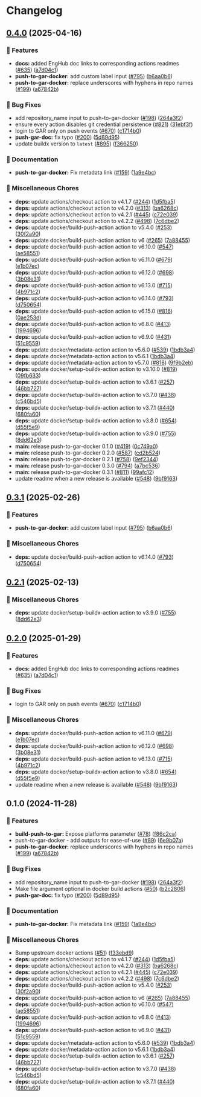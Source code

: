 # Changelog

## [0.4.0](https://github.com/fcjack/shared-workflows/compare/push-to-gar-docker-v0.3.1...push-to-gar-docker-v0.4.0) (2025-04-16)


### 🎉 Features

* **docs:** added EngHub doc links to corresponding actions readmes ([#635](https://github.com/fcjack/shared-workflows/issues/635)) ([a7d04c1](https://github.com/fcjack/shared-workflows/commit/a7d04c1e98496dbf07f8e44602933af07ba62f9f))
* **push-to-gar-docker:** add custom label input ([#795](https://github.com/fcjack/shared-workflows/issues/795)) ([b6aa0b6](https://github.com/fcjack/shared-workflows/commit/b6aa0b6312f7cd58416885007204ac9a4a71c094))
* **push-to-gar-docker:** replace underscores with hyphens in repo names ([#199](https://github.com/fcjack/shared-workflows/issues/199)) ([a67842b](https://github.com/fcjack/shared-workflows/commit/a67842be4f21319c80f40041d7bc02a26d8722bc))


### 🐛 Bug Fixes

* add repository_name input to push-to-gar-docker ([#198](https://github.com/fcjack/shared-workflows/issues/198)) ([264a3f2](https://github.com/fcjack/shared-workflows/commit/264a3f2a5d4f756715d5c1f3b37f627689e70ab1))
* ensure every action disables git credential persistence ([#821](https://github.com/fcjack/shared-workflows/issues/821)) ([31ebf3f](https://github.com/fcjack/shared-workflows/commit/31ebf3f8e5d0f8709e6ec4ef73b39dd2bd08f959))
* login to GAR only on push events ([#670](https://github.com/fcjack/shared-workflows/issues/670)) ([c1714b0](https://github.com/fcjack/shared-workflows/commit/c1714b03ca3d5cb08308ffb857e615cb9b6d439d))
* **push-gar-doc:** fix typo ([#200](https://github.com/fcjack/shared-workflows/issues/200)) ([5d89d95](https://github.com/fcjack/shared-workflows/commit/5d89d954c8bc3d7664e576b86bfdbaa1302a1ca5))
* update buildx version to `latest` ([#895](https://github.com/fcjack/shared-workflows/issues/895)) ([f366250](https://github.com/fcjack/shared-workflows/commit/f366250e45bf8aadca4bb5e00802eb3854fb111d))


### 📝 Documentation

* **push-to-gar-docker:** Fix metadata link ([#159](https://github.com/fcjack/shared-workflows/issues/159)) ([1a9e4bc](https://github.com/fcjack/shared-workflows/commit/1a9e4bc0ccbb0bff51f47a275e6a93f5509384f3))


### 🔧 Miscellaneous Chores

* **deps:** update actions/checkout action to v4.1.7 ([#244](https://github.com/fcjack/shared-workflows/issues/244)) ([1d5fba5](https://github.com/fcjack/shared-workflows/commit/1d5fba52e7cb2780dfd1af758e1d84e35ce6e8f7))
* **deps:** update actions/checkout action to v4.2.0 ([#313](https://github.com/fcjack/shared-workflows/issues/313)) ([ba6268c](https://github.com/fcjack/shared-workflows/commit/ba6268c6beef0ab5b461f45eef4cfe1b4e6d6013))
* **deps:** update actions/checkout action to v4.2.1 ([#445](https://github.com/fcjack/shared-workflows/issues/445)) ([c72e039](https://github.com/fcjack/shared-workflows/commit/c72e039d656ea7db5cbcfd98dffd0f8554e1f029))
* **deps:** update actions/checkout action to v4.2.2 ([#498](https://github.com/fcjack/shared-workflows/issues/498)) ([7c6dbe2](https://github.com/fcjack/shared-workflows/commit/7c6dbe23c5fd8f3ab5863fb0e3f9d95de621b746))
* **deps:** update docker/build-push-action action to v5.4.0 ([#253](https://github.com/fcjack/shared-workflows/issues/253)) ([30f2a90](https://github.com/fcjack/shared-workflows/commit/30f2a90675be35c05810244a374dda92ca4cc813))
* **deps:** update docker/build-push-action action to v6 ([#265](https://github.com/fcjack/shared-workflows/issues/265)) ([7a88455](https://github.com/fcjack/shared-workflows/commit/7a884559706c0b959e39cd82a6baa6c2b771f1a2))
* **deps:** update docker/build-push-action action to v6.10.0 ([#547](https://github.com/fcjack/shared-workflows/issues/547)) ([ae58551](https://github.com/fcjack/shared-workflows/commit/ae585512b1988ff838ee02c4c2433693701c5d14))
* **deps:** update docker/build-push-action action to v6.11.0 ([#679](https://github.com/fcjack/shared-workflows/issues/679)) ([e1b07ec](https://github.com/fcjack/shared-workflows/commit/e1b07ec29d283a54c100628a646a8077ac2477ad))
* **deps:** update docker/build-push-action action to v6.12.0 ([#698](https://github.com/fcjack/shared-workflows/issues/698)) ([3b08e31](https://github.com/fcjack/shared-workflows/commit/3b08e3185a075be3d294bb070cf3e9729312b4af))
* **deps:** update docker/build-push-action action to v6.13.0 ([#715](https://github.com/fcjack/shared-workflows/issues/715)) ([4b971c2](https://github.com/fcjack/shared-workflows/commit/4b971c2583aa388393ad4da89a79b86379fd9197))
* **deps:** update docker/build-push-action action to v6.14.0 ([#793](https://github.com/fcjack/shared-workflows/issues/793)) ([d750654](https://github.com/fcjack/shared-workflows/commit/d750654d770aefa0516e11735cdfdb89b7a380a1))
* **deps:** update docker/build-push-action action to v6.15.0 ([#816](https://github.com/fcjack/shared-workflows/issues/816)) ([0ae253d](https://github.com/fcjack/shared-workflows/commit/0ae253d4a198408407a161de482680eddf2dfa42))
* **deps:** update docker/build-push-action action to v6.8.0 ([#413](https://github.com/fcjack/shared-workflows/issues/413)) ([1994696](https://github.com/fcjack/shared-workflows/commit/1994696f5a63ba7308496d2bae1d98b29f8965e3))
* **deps:** update docker/build-push-action action to v6.9.0 ([#431](https://github.com/fcjack/shared-workflows/issues/431)) ([51c9559](https://github.com/fcjack/shared-workflows/commit/51c9559f727b006be385d4383df75212d4eee894))
* **deps:** update docker/metadata-action action to v5.6.0 ([#539](https://github.com/fcjack/shared-workflows/issues/539)) ([1bdb3a4](https://github.com/fcjack/shared-workflows/commit/1bdb3a48906e610f13acdf4a1990dca485c85497))
* **deps:** update docker/metadata-action action to v5.6.1 ([1bdb3a4](https://github.com/fcjack/shared-workflows/commit/1bdb3a48906e610f13acdf4a1990dca485c85497))
* **deps:** update docker/metadata-action action to v5.7.0 ([#818](https://github.com/fcjack/shared-workflows/issues/818)) ([9f9b2eb](https://github.com/fcjack/shared-workflows/commit/9f9b2eb3897a39fd65e5b92f17a60704925f94c4))
* **deps:** update docker/setup-buildx-action action to v3.10.0 ([#819](https://github.com/fcjack/shared-workflows/issues/819)) ([09fb633](https://github.com/fcjack/shared-workflows/commit/09fb633eb9f6c77153fa941e662be7cd418ca1fb))
* **deps:** update docker/setup-buildx-action action to v3.6.1 ([#257](https://github.com/fcjack/shared-workflows/issues/257)) ([46bb727](https://github.com/fcjack/shared-workflows/commit/46bb727fff56784c6f157d03e1a77b1ac84636f2))
* **deps:** update docker/setup-buildx-action action to v3.7.0 ([#438](https://github.com/fcjack/shared-workflows/issues/438)) ([c546bd5](https://github.com/fcjack/shared-workflows/commit/c546bd5895ab8ca039394f7aeca414243c6108c7))
* **deps:** update docker/setup-buildx-action action to v3.7.1 ([#440](https://github.com/fcjack/shared-workflows/issues/440)) ([680fa60](https://github.com/fcjack/shared-workflows/commit/680fa602301c5650881d920fb094604c6586ac7d))
* **deps:** update docker/setup-buildx-action action to v3.8.0 ([#654](https://github.com/fcjack/shared-workflows/issues/654)) ([d55f5e9](https://github.com/fcjack/shared-workflows/commit/d55f5e910f5f76c0b23ba86ef590e2939c475899))
* **deps:** update docker/setup-buildx-action action to v3.9.0 ([#755](https://github.com/fcjack/shared-workflows/issues/755)) ([8dd62e3](https://github.com/fcjack/shared-workflows/commit/8dd62e320f60df7426d30b67c9b26f17af352ed7))
* **main:** release push-to-gar-docker 0.1.0 ([#419](https://github.com/fcjack/shared-workflows/issues/419)) ([0c749a0](https://github.com/fcjack/shared-workflows/commit/0c749a07cb809ec33e0318a8db4db400a3f24f67))
* **main:** release push-to-gar-docker 0.2.0 ([#587](https://github.com/fcjack/shared-workflows/issues/587)) ([cd2b524](https://github.com/fcjack/shared-workflows/commit/cd2b5245774d7d277d5b8684155dd00a742fa45d))
* **main:** release push-to-gar-docker 0.2.1 ([#758](https://github.com/fcjack/shared-workflows/issues/758)) ([9ef2344](https://github.com/fcjack/shared-workflows/commit/9ef23440bff530c19fa0b2245547a4a12b5f6e1a))
* **main:** release push-to-gar-docker 0.3.0 ([#794](https://github.com/fcjack/shared-workflows/issues/794)) ([a7bc536](https://github.com/fcjack/shared-workflows/commit/a7bc5367c4a91c389526d58839d8f6224dba4dcc))
* **main:** release push-to-gar-docker 0.3.1 ([#811](https://github.com/fcjack/shared-workflows/issues/811)) ([99afc12](https://github.com/fcjack/shared-workflows/commit/99afc12c9af11a4a8b89178197787e50b59d07f5))
* update readme when a new release is available ([#548](https://github.com/fcjack/shared-workflows/issues/548)) ([9bf9163](https://github.com/fcjack/shared-workflows/commit/9bf9163126c44247bcee6b6b9390eb488f9ead53))

## [0.3.1](https://github.com/grafana/shared-workflows/compare/push-to-gar-docker-v0.2.1...push-to-gar-docker-v0.3.1) (2025-02-26)


### 🎉 Features

* **push-to-gar-docker:** add custom label input ([#795](https://github.com/grafana/shared-workflows/issues/795)) ([b6aa0b6](https://github.com/grafana/shared-workflows/commit/b6aa0b6312f7cd58416885007204ac9a4a71c094))


### 🔧 Miscellaneous Chores

* **deps:** update docker/build-push-action action to v6.14.0 ([#793](https://github.com/grafana/shared-workflows/issues/793)) ([d750654](https://github.com/grafana/shared-workflows/commit/d750654d770aefa0516e11735cdfdb89b7a380a1))

## [0.2.1](https://github.com/grafana/shared-workflows/compare/push-to-gar-docker-v0.2.0...push-to-gar-docker-v0.2.1) (2025-02-13)


### 🔧 Miscellaneous Chores

* **deps:** update docker/setup-buildx-action action to v3.9.0 ([#755](https://github.com/grafana/shared-workflows/issues/755)) ([8dd62e3](https://github.com/grafana/shared-workflows/commit/8dd62e320f60df7426d30b67c9b26f17af352ed7))

## [0.2.0](https://github.com/grafana/shared-workflows/compare/push-to-gar-docker-v0.1.0...push-to-gar-docker-v0.2.0) (2025-01-29)


### 🎉 Features

* **docs:** added EngHub doc links to corresponding actions readmes ([#635](https://github.com/grafana/shared-workflows/issues/635)) ([a7d04c1](https://github.com/grafana/shared-workflows/commit/a7d04c1e98496dbf07f8e44602933af07ba62f9f))


### 🐛 Bug Fixes

* login to GAR only on push events ([#670](https://github.com/grafana/shared-workflows/issues/670)) ([c1714b0](https://github.com/grafana/shared-workflows/commit/c1714b03ca3d5cb08308ffb857e615cb9b6d439d))


### 🔧 Miscellaneous Chores

* **deps:** update docker/build-push-action action to v6.11.0 ([#679](https://github.com/grafana/shared-workflows/issues/679)) ([e1b07ec](https://github.com/grafana/shared-workflows/commit/e1b07ec29d283a54c100628a646a8077ac2477ad))
* **deps:** update docker/build-push-action action to v6.12.0 ([#698](https://github.com/grafana/shared-workflows/issues/698)) ([3b08e31](https://github.com/grafana/shared-workflows/commit/3b08e3185a075be3d294bb070cf3e9729312b4af))
* **deps:** update docker/build-push-action action to v6.13.0 ([#715](https://github.com/grafana/shared-workflows/issues/715)) ([4b971c2](https://github.com/grafana/shared-workflows/commit/4b971c2583aa388393ad4da89a79b86379fd9197))
* **deps:** update docker/setup-buildx-action action to v3.8.0 ([#654](https://github.com/grafana/shared-workflows/issues/654)) ([d55f5e9](https://github.com/grafana/shared-workflows/commit/d55f5e910f5f76c0b23ba86ef590e2939c475899))
* update readme when a new release is available ([#548](https://github.com/grafana/shared-workflows/issues/548)) ([9bf9163](https://github.com/grafana/shared-workflows/commit/9bf9163126c44247bcee6b6b9390eb488f9ead53))

## 0.1.0 (2024-11-28)


### 🎉 Features

* **build-push-to-gar:** Expose platforms parameter ([#78](https://github.com/grafana/shared-workflows/issues/78)) ([f86c2ca](https://github.com/grafana/shared-workflows/commit/f86c2cae0a68db2803adc0006fe5919483d861dc))
* push-to-gar-docker - add outputs for ease-of-use ([#89](https://github.com/grafana/shared-workflows/issues/89)) ([6e9b07a](https://github.com/grafana/shared-workflows/commit/6e9b07a8ad263b99c027843ec520969c14852d30))
* **push-to-gar-docker:** replace underscores with hyphens in repo names ([#199](https://github.com/grafana/shared-workflows/issues/199)) ([a67842b](https://github.com/grafana/shared-workflows/commit/a67842be4f21319c80f40041d7bc02a26d8722bc))


### 🐛 Bug Fixes

* add repository_name input to push-to-gar-docker ([#198](https://github.com/grafana/shared-workflows/issues/198)) ([264a3f2](https://github.com/grafana/shared-workflows/commit/264a3f2a5d4f756715d5c1f3b37f627689e70ab1))
* Make file argument optional in docker build actions ([#50](https://github.com/grafana/shared-workflows/issues/50)) ([b2c2806](https://github.com/grafana/shared-workflows/commit/b2c2806d455f6cbe4086fb0df849083ef48fd01c))
* **push-gar-doc:** fix typo ([#200](https://github.com/grafana/shared-workflows/issues/200)) ([5d89d95](https://github.com/grafana/shared-workflows/commit/5d89d954c8bc3d7664e576b86bfdbaa1302a1ca5))


### 📝 Documentation

* **push-to-gar-docker:** Fix metadata link ([#159](https://github.com/grafana/shared-workflows/issues/159)) ([1a9e4bc](https://github.com/grafana/shared-workflows/commit/1a9e4bc0ccbb0bff51f47a275e6a93f5509384f3))


### 🔧 Miscellaneous Chores

* Bump upstream docker actions ([#51](https://github.com/grafana/shared-workflows/issues/51)) ([f33ebd9](https://github.com/grafana/shared-workflows/commit/f33ebd946aa2bcd994fb26afdedb575131a5b0b3))
* **deps:** update actions/checkout action to v4.1.7 ([#244](https://github.com/grafana/shared-workflows/issues/244)) ([1d5fba5](https://github.com/grafana/shared-workflows/commit/1d5fba52e7cb2780dfd1af758e1d84e35ce6e8f7))
* **deps:** update actions/checkout action to v4.2.0 ([#313](https://github.com/grafana/shared-workflows/issues/313)) ([ba6268c](https://github.com/grafana/shared-workflows/commit/ba6268c6beef0ab5b461f45eef4cfe1b4e6d6013))
* **deps:** update actions/checkout action to v4.2.1 ([#445](https://github.com/grafana/shared-workflows/issues/445)) ([c72e039](https://github.com/grafana/shared-workflows/commit/c72e039d656ea7db5cbcfd98dffd0f8554e1f029))
* **deps:** update actions/checkout action to v4.2.2 ([#498](https://github.com/grafana/shared-workflows/issues/498)) ([7c6dbe2](https://github.com/grafana/shared-workflows/commit/7c6dbe23c5fd8f3ab5863fb0e3f9d95de621b746))
* **deps:** update docker/build-push-action action to v5.4.0 ([#253](https://github.com/grafana/shared-workflows/issues/253)) ([30f2a90](https://github.com/grafana/shared-workflows/commit/30f2a90675be35c05810244a374dda92ca4cc813))
* **deps:** update docker/build-push-action action to v6 ([#265](https://github.com/grafana/shared-workflows/issues/265)) ([7a88455](https://github.com/grafana/shared-workflows/commit/7a884559706c0b959e39cd82a6baa6c2b771f1a2))
* **deps:** update docker/build-push-action action to v6.10.0 ([#547](https://github.com/grafana/shared-workflows/issues/547)) ([ae58551](https://github.com/grafana/shared-workflows/commit/ae585512b1988ff838ee02c4c2433693701c5d14))
* **deps:** update docker/build-push-action action to v6.8.0 ([#413](https://github.com/grafana/shared-workflows/issues/413)) ([1994696](https://github.com/grafana/shared-workflows/commit/1994696f5a63ba7308496d2bae1d98b29f8965e3))
* **deps:** update docker/build-push-action action to v6.9.0 ([#431](https://github.com/grafana/shared-workflows/issues/431)) ([51c9559](https://github.com/grafana/shared-workflows/commit/51c9559f727b006be385d4383df75212d4eee894))
* **deps:** update docker/metadata-action action to v5.6.0 ([#539](https://github.com/grafana/shared-workflows/issues/539)) ([1bdb3a4](https://github.com/grafana/shared-workflows/commit/1bdb3a48906e610f13acdf4a1990dca485c85497))
* **deps:** update docker/metadata-action action to v5.6.1 ([1bdb3a4](https://github.com/grafana/shared-workflows/commit/1bdb3a48906e610f13acdf4a1990dca485c85497))
* **deps:** update docker/setup-buildx-action action to v3.6.1 ([#257](https://github.com/grafana/shared-workflows/issues/257)) ([46bb727](https://github.com/grafana/shared-workflows/commit/46bb727fff56784c6f157d03e1a77b1ac84636f2))
* **deps:** update docker/setup-buildx-action action to v3.7.0 ([#438](https://github.com/grafana/shared-workflows/issues/438)) ([c546bd5](https://github.com/grafana/shared-workflows/commit/c546bd5895ab8ca039394f7aeca414243c6108c7))
* **deps:** update docker/setup-buildx-action action to v3.7.1 ([#440](https://github.com/grafana/shared-workflows/issues/440)) ([680fa60](https://github.com/grafana/shared-workflows/commit/680fa602301c5650881d920fb094604c6586ac7d))
